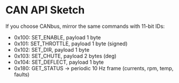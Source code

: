 # CAN API Sketch
If you choose CANbus, mirror the same commands with 11-bit IDs:
- 0x100: SET_ENABLE, payload 1 byte
- 0x101: SET_THROTTLE, payload 1 byte (signed)
- 0x102: SET_DIR, payload 1 byte
- 0x103: SET_CHUTE, payload 2 bytes (deg)
- 0x104: SET_DEFLECT, payload 1 byte
- 0x180: GET_STATUS → periodic 10 Hz frame (currents, rpm, temp, faults)
